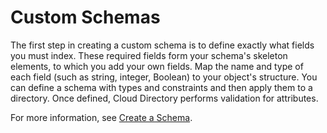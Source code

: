 # Custom Schemas<a name="schemas_customschematopic"></a>

The first step in creating a custom schema is to define exactly what fields you must index\. These required fields form your schema's skeleton elements, to which you add your own fields\. Map the name and type of each field \(such as string, integer, Boolean\) to your object's structure\. You can define a schema with types and constraints and then apply them to a directory\. Once defined, Cloud Directory performs validation for attributes\.

For more information, see [Create a Schema](getting_started_create_schema.md)\.